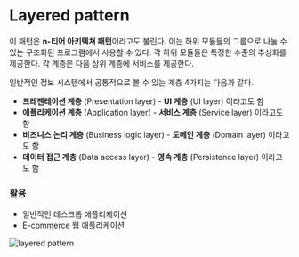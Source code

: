 # Layered pattern

이 패턴은 **n-티어 아키텍쳐 패턴**이라고도 불린다. 이는 하위 모듈들의 그룹으로 나눌 수 있는 구조화된 프로그램에서 사용할 수 있다. 각 하위 모듈들은 특정한 수준의 추상화를 제공한다. 각 계층은 다음 상위 계층에 서비스를 제공한다.

일반적인 정보 시스템에서 공통적으로 볼 수 있는 계층 4가지는 다음과 같다.

* **프레젠테이션 계층** (Presentation layer) - **UI 계층** (UI layer) 이라고도 함
* **애플리케이션 계층** (Application layer) - **서비스 계층** (Service layer) 이라고도 함
* **비즈니스 논리 계층** (Business logic layer) - **도메인 계층** (Domain layer) 이라고도 함
* **데이터 접근 계층** (Data access layer) - **영속 계층** (Persistence layer) 이라고도 함

### 활용 <a href="#undefined" id="undefined"></a>

* 일반적인 데스크톱 애플리케이션
* E-commerce 웹 애플리케이션

![layered pattern](https://mingrammer.com/images/2017-09-10-layered-pattern.png)
